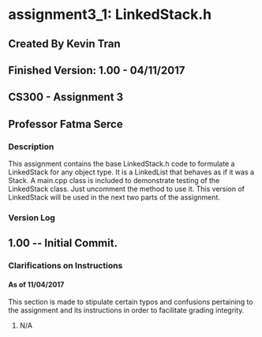 # assignment3_1: LinkedStack.h
## Created By Kevin Tran
## Finished Version: 1.00 - 04/11/2017
## CS300 - Assignment 3
## Professor Fatma Serce

### Description
This assignment contains the base LinkedStack.h code to formulate a LinkedStack for any object type. It is a LinkedList 
that behaves as if it was a Stack. A main.cpp class is included to demonstrate testing of the LinkedStack class. Just 
uncomment the method to use it. This version of LinkedStack will be used in the next two parts of the assignment. 

### Version Log
## 1.00 -- Initial Commit. 

### Clarifications on Instructions
#### As of 11/04/2017
This section is made to stipulate certain typos and confusions pertaining to the assignment and its instructions in 
order to facilitate grading integrity. 

1. N/A
